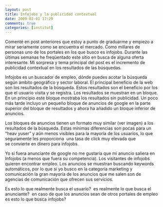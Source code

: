 ```yaml
---
layout: post
title: Infojobs y la publicidad contextual
date: 2009-02-01 17:29
comments: true
categories: [institut]
---
```

Comenté en post anteriores que estoy a punto de graduarme y empiezo a mirar seriamente como se encuentra el mercado. Como millares de personas uno de los portales en los que busco es infojobs. Durante las últimas semanas he freqüentado este sitio en busca de alguna oferta interesante. Mi sorpresa y tema principal del post es el incremento de publicidad contextual en los resultados de las búsquedas.

Infojobs es un buscador de empleo, dónde puedes acotar la búsqueda según ámbito geográfico y sector laboral. El principal beneficio de la web son los resultados de la búsqueda. Estos resultados son el beneficio por los que el usuario visita y se registra. Los resultados se muestran en un bloque. En un principio este bloque mostraba los resultados sin publicidad. Un poco más tarde incluyo un pequeño bloque de anuncios de google en la parte superior del bloque de resultados y ahora ha añadido un bloque inferior de anuncios.

Los bloques de anuncios tienen un formato muy similar (ver imagen) a los resultados de la búsqueda. Estas mínimas diferencias son pocas para un “heav yuser” y aún menos visibles para la mayoría de los usuarios, lo que seguramente les proporciona  una tasa de click muy elevada que se convierte en dinero para infojobs.

Yo si fuera anunciante de google no me gustaría que mi anuncio saliera en Infojobs (a menos que fuera su competencia). Los visitantes de infojobs quieren encontrar empleo. Los anuncios se muestran buscando keywords automáticos, por lo que si yo busco en la categoría marketing y comunicación la gran mayoría de los anuncios que me salen son de agencias de comunicación que ofrecen sus servicios.

Es esto lo que realmente busca el usuario?  es realmente lo que busca el anunciante?  en caso de que los anuncios sean de otros portales de empleo es esto lo que busca infojobs?


